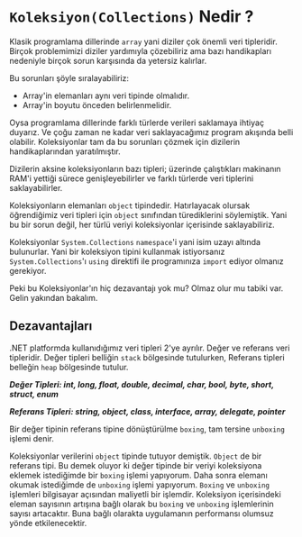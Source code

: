 # **`Koleksiyon(Collections)` Nedir ?**

Klasik programlama dillerinde `array` yani diziler çok önemli veri tipleridir. Birçok problemimizi diziler yardımıyla çözebiliriz ama bazı handikapları nedeniyle birçok sorun karşısında da yetersiz kalırlar.

Bu sorunları şöyle sıralayabiliriz:

- Array'in elemanları aynı veri tipinde olmalıdır.
- Array'in boyutu önceden belirlenmelidir.

Oysa programlama dillerinde farklı türlerde verileri saklamaya ihtiyaç duyarız. Ve çoğu zaman ne kadar veri saklayacağımız program akışında belli olabilir. Koleksiyonlar tam da bu sorunları çözmek için dizilerin handikaplarından yaratılmıştır.

Dizilerin aksine koleksiyonların bazı tipleri; üzerinde çalıştıkları makinanın RAM'i yettiği sürece genişleyebilirler ve farklı türlerde veri tiplerini saklayabilirler.

Koleksiyonların elemanları `object` tipindedir. Hatırlayacak olursak öğrendiğimiz veri tipleri için `object` sınıfından türediklerini söylemiştik. Yani bu bir sorun değil, her türlü veriyi koleksiyonlar içerisinde saklayabiliriz.

Koleksiyonlar `System.Collections` `namespace`'i yani isim uzayı altında bulunurlar. Yani bir koleksiyon tipini kullanmak istiyorsanız `System.Collections`'ı `using` direktifi ile programınıza `import` ediyor olmanız gerekiyor.

Peki bu Koleksiyonlar'ın hiç dezavantajı yok mu? Olmaz olur mu tabiki var. Gelin yakından bakalım.

## **Dezavantajları**

.NET platformda kullanıdığımız veri tipleri 2'ye ayrılır. Değer ve referans veri tipleridir. Değer tipleri belliğin `stack` bölgesinde tutulurken, Referans tipleri belleğin `heap` bölgesinde tutulur.

***Değer Tipleri: int, long, float, double, decimal, char, bool, byte, short, struct, enum***

***Referans Tipleri: string, object, class, interface, array, delegate, pointer***

Bir değer tipinin referans tipine dönüştürülme `boxing`, tam tersine `unboxing` işlemi denir.

Koleksiyonlar verilerini `object` tipinde tutuyor demiştik. `Object` de bir referans tipi. Bu demek oluyor ki değer tipinde bir veriyi koleksiyona eklemek istediğimde bir `boxing` işlemi yapıyorum. Daha sonra elemanı okumak istediğimde de `unboxing` işlemi yapıyorum. `Boxing` ve `unboxing` işlemleri bilgisayar açısından maliyetli bir işlemdir. Koleksiyon içerisindeki eleman sayısının artışına bağlı olarak bu `boxing` ve `unboxing` işlemlerinin sayısı artacaktır. Buna bağlı olarakta uygulamanın performansı olumsuz yönde etkilenecektir.
